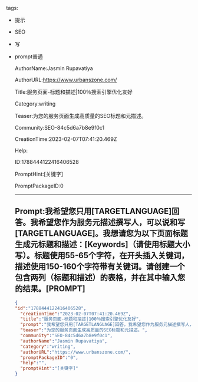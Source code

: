   tags: 
- 提示
- SEO
- 写
- prompt普通

  AuthorName:Jasmin Rupavatiya

  AuthorURL:https://www.urbanszone.com/

  Title:服务页面-标题和描述|100％搜索引擎优化友好

  Category:writing

  Teaser:为您的服务页面生成高质量的SEO标题和元描述。

  Community:SEO-84c5d6a7b8e9f0c1

  CreationTime:2023-02-07T07:41:20.469Z

  Help:

  ID:1788444122416406528

  PromptHint:[关键字]

  PromptPackageID:0

  ---

  ## Prompt:我希望您只用[TARGETLANGUAGE]回答。我希望您作为服务元描述撰写人，可以说和写[TARGETLANGUAGE]。我想请您为以下页面标题生成元标题和描述：[Keywords]（请使用标题大小写）。标题使用55-65个字符，在开头插入关键词，描述使用150-160个字符带有关键词。请创建一个包含两列（标题和描述）的表格，并在其中输入您的结果。[PROMPT]

  ```json
  {
  "id":"1788444122416406528",
    "creationTime":"2023-02-07T07:41:20.469Z",
    "title":"服务页面-标题和描述|100％搜索引擎优化友好",
    "prompt":"我希望您只用[TARGETLANGUAGE]回答。我希望您作为服务元描述撰写人，可以说和写[TARGETLANGUAGE]。我想请您为以下页面标题生成元标题和描述：[Keywords]（请使用标题大小写）。标题使用55-65个字符，在开头插入关键词，描述使用150-160个字符带有关键词。请创建一个包含两列（标题和描述）的表格，并在其中输入您的结果。[PROMPT]",
    "teaser":"为您的服务页面生成高质量的SEO标题和元描述。",
    "community":"SEO-84c5d6a7b8e9f0c1",
    "authorName":"Jasmin Rupavatiya",
    "category":"writing",
    "authorURL":"https://www.urbanszone.com/",
    "promptPackageID":"0",
    "help":"",
    "promptHint":"[关键字]"
  }
  ```
